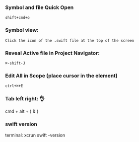 ### Symbol and file Quick Open
```
shift+cmd+o 
```

### Symbol view:
```
Click the icon of the .swift file at the top of the screen
```

### Reveal Active file in Project Navigator:
```
⌘-shift-J
```

### Edit All in Scope (place cursor in the element)
```
ctrl+⌘+E
```

### Tab left right: 👌
cmd + alt + ) & (
	
### swift version
terminal: xcrun swift -version